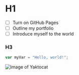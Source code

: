 # H1
- [ ] Turn on GitHub Pages
- [ ] Outline my portfolio
- [ ] Introduce myself to the world
### H3
``` javascript
var myVar = "Hello, world!";
```

![Image of Yaktocat](https://octodex.github.com/images/yaktocat.png)
